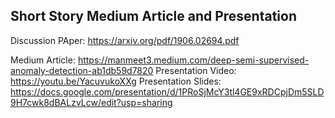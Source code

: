 ## Short Story Medium Article and Presentation
Discussion PAper: https://arxiv.org/pdf/1906.02694.pdf

Medium Article: https://manmeet3.medium.com/deep-semi-supervised-anomaly-detection-ab1db59d7820
Presentation Video:  https://youtu.be/YacuvukoXXg
Presentation Slides: https://docs.google.com/presentation/d/1PRoSjMcY3tl4GE9xRDCpjDm5SLD9H7cwk8dBALzvLcw/edit?usp=sharing